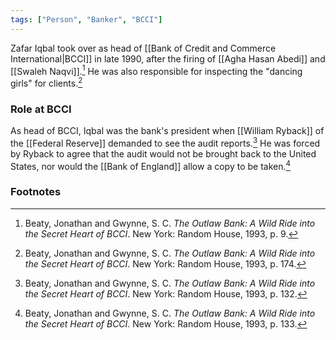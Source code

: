 ```yaml
---
tags: ["Person", "Banker", "BCCI"]
---
```

Zafar Iqbal took over as head of [[Bank of Credit and Commerce International|BCCI]] in late 1990, after the firing of [[Agha Hasan Abedi]] and [[Swaleh Naqvi]].[^1] He was also responsible for inspecting the "dancing girls" for clients.[^2]

### Role at BCCI

As head of BCCI, Iqbal was the bank's president when [[William Ryback]] of the [[Federal Reserve]] demanded to see the audit reports.[^3] He was forced by Ryback to agree that the audit would not be brought back to the United States, nor would the [[Bank of England]] allow a copy to be taken.[^4]

### Footnotes

[^1]: Beaty, Jonathan and Gwynne, S. C. *The Outlaw Bank: A Wild Ride into the Secret Heart of BCCI*. New York: Random House, 1993, p. 9.
[^2]: Beaty, Jonathan and Gwynne, S. C. *The Outlaw Bank: A Wild Ride into the Secret Heart of BCCI*. New York: Random House, 1993, p. 174.
[^3]: Beaty, Jonathan and Gwynne, S. C. *The Outlaw Bank: A Wild Ride into the Secret Heart of BCCI*. New York: Random House, 1993, p. 132.
[^4]: Beaty, Jonathan and Gwynne, S. C. *The Outlaw Bank: A Wild Ride into the Secret Heart of BCCI*. New York: Random House, 1993, p. 133.
[^5]: Beaty, Jonathan and Gwynne, S. C. *The Outlaw Bank: A Wild Ride into the Secret Heart of BCCI*. New York: Random House, 1993, p. 393.
